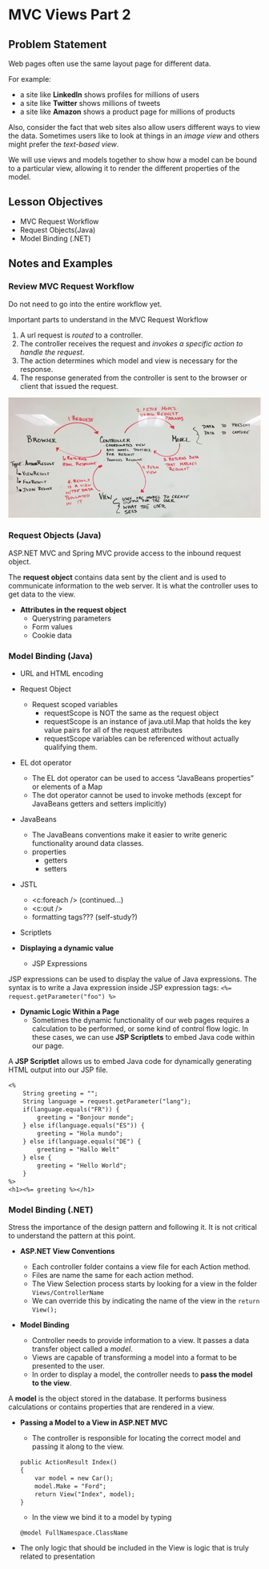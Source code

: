 # MVC Views Part 2

## Problem Statement

Web pages often use the same layout page for different data.

For example:

- a site like **LinkedIn** shows profiles for millions of users
- a site like **Twitter** shows millions of tweets
- a site like **Amazon** shows a product page for millions of products

Also, consider the fact that web sites also allow users different ways to view the data. Sometimes users like to look at things in an *image view* and others might prefer the *text-based view*.

We will use views and models together to show how a model can be bound to a particular view, allowing it to render the different properties of the model.

## Lesson Objectives

- MVC Request Workflow
- Request Objects(Java)
- Model Binding (.NET)

## Notes and Examples

### Review MVC Request Workflow

<div class="caution note">Do not need to go into the entire workflow yet.</div>

Important parts to understand in the MVC Request Workflow

1. A url request is *routed* to a controller.
2. The controller receives the request and *invokes a specific action to handle the request*.
3. The action determines which model and view is necessary for the response.
4. The response generated from the controller is sent to the browser or client that issued the request.  

![MVC Diagram](img/mvc_whiteboard.jpg)

### Request Objects (Java)

ASP.NET MVC and Spring MVC provide access to the inbound request object.

<div class="definition note">

The **request object** contains data sent by the client and is used to communicate information to the web server. It is what the controller uses to get data to the view.</div>

- **Attributes in the request object**   
    - Querystring parameters
    - Form values
    - Cookie data

### Model Binding (Java)

- URL and HTML encoding
- Request Object
    - Request scoped variables
        - requestScope is NOT the same as the request object
        - requestScope is an instance of java.util.Map that holds the key value pairs for all of the request attributes
        - requestScope variables can be referenced without actually qualifying them.
- EL dot operator
    - The EL dot operator can be used to access “JavaBeans properties” or elements of a Map
    - The dot operator cannot be used to invoke methods (except for JavaBeans getters and setters implicitly)
- JavaBeans
    - The JavaBeans conventions make it easier to write generic functionality around data classes.
    - properties
        - getters
        - setters
- JSTL 
    - <c:foreach /> (continued...)
    - <c:out />
    - formatting tags??? (self-study?)
- Scriptlets

- **Displaying a dynamic value**
    - JSP Expressions

<div class="definition note">

<span>JSP expressions</span> can be used to display the value of Java expressions.  The syntax is to write a Java expression inside JSP expression tags: `<%= request.getParameter("foo") %>`</div>

- **Dynamic Logic Within a Page**
    - Sometimes the dynamic functionality of our web pages requires a calculation to be performed, or some kind of control flow logic.  In these cases, we can use **JSP Scriptlets** to embed Java code within our page.
    
<div class="definition note">

A **JSP Scriptlet** allows us to embed Java code for dynamically generating HTML output into our JSP file.</div>

```
<%
    String greeting = "";
    String language = request.getParameter("lang");
    if(language.equals("FR")) {
        greeting = "Bonjour monde";
    } else if(language.equals("ES")) {
        greeting = "Hola mundo";
    } else if(language.equals("DE") {
        greeting = "Hallo Welt"
    } else {
        greeting = "Hello World";    
    }
%>
<h1><%= greeting %></h1>
```


### Model Binding (.NET)

<div class="caution note">

Stress the importance of the design pattern and following it. It is not critical to understand the pattern at this point.</div>

- **ASP.NET View Conventions**
    - Each controller folder contains a view file for each Action method. 
    - Files are name the same for each action method.
    - The View Selection process starts by looking for a view in the folder `Views/ControllerName`
    - We can override this by indicating the name of the view in the `return View();`

- **Model Binding**
    - Controller needs to provide information to a view. It passes a data transfer object called a *model*.
    - Views are capable of transforming a model into a format to be presented to the user.        
    - In order to display a model, the controller needs to **pass the model to the view**.

<div class="definition note">

A **model** is the object stored in the database. It performs business calculations or contains properties that are rendered in a view.</div>

- **Passing a Model to a View in ASP.NET MVC**
    - The controller is responsible for locating the correct model and passing it along to the view.
    ```
    public ActionResult Index()
    {
        var model = new Car();
        model.Make = "Ford";
        return View("Index", model);
    }
    ```

    - In the view we bind it to a model by typing
    ```
    @model FullNamespace.ClassName
    ```
        
- The only logic that should be included in the View is logic that is truly related to presentation


